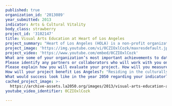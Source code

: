 ```yaml
---
published: true
organization_id: '2013089'
year_submitted: 2013
indicator: Arts & Cultural Vitality
body_class: strawberry
project_id: '3102147'
title: Visual Arts Education at Heart of Los Angeles
project_summary: "Heart of Los Angeles (HOLA) is a non-profit organization that provides at-risk and underserved youth ages 6-19 living in Los Angeles with free exceptional after-school programming in academics, arts and athletics within a nurturing environment, empowering them to develop their potential, pursue their education and strengthen their communities. Since HOLA first opened its doors 24 years ago, thousands of elementary, middle and high school students have received superior academic support and enrichment activities that provide them with the tools they need to succeed. What began as a sanctuary from the streets for just a few kids is now a thriving 24,000 square foot campus serving 2,500 community youth each year.\r\n\r\nIn HOLA’s Visual Arts program, over 250 students participate in 33 different visual arts classes each quarter, following a multi-level class structure that builds and advances with each successive session. This format allows young artists to progress in their skills and to build strong and lasting mentor/student relationships with their instructors. HOLA offers free classes in over 16 different art forms including ceramics, painting, drawing, screen printing, car design, printmaking, photography, architecture and fashion design. To broaden students’ appreciation for the arts, throughout the year staff engages youth in cultural field trips to museums, art institutes, private art collections, art studios and cultural landmarks, as well as curating four art shows a year featuring student work.\r\n\r\nHOLA’s Visual Arts continues to develop innovative programming that ever more deeply engages youth to explore and give back to their community. At the core of this goal is the Public Art Project, now embarking on its second year. The Public Art Project engages youth and the community through classes, workshops, artist talks, field trips and public installations in and around HOLA’s neighborhood. Each year, HOLA hires new artists or a collective to implement a public art-themed project during their residency. HOLA utilizes public art as a vehicle to connect established and emerging local artists to the Rampart and Westlake community and to collaborate with its members and LA organizations, using this culturally rich and diverse neighborhood as a canvas to create art. HOLA is located next to the prominent MacArthur Park, and has inspired dialogue in the park by designing creative and unique art installations. In its first year, artists Pearl C. Hsiung and Anna Sew Hoy collaborated with youth on We Are Talking Pyramids, a multimedia, multi-venue public art project drawing inspiration from the park and the personal histories and everyday experiences of the students. \r\n\r\nThe Public Art Project exposes students to myriad art forms, engages guest artists throughout the year and encourages its students to draw inspiration through self-reflection and engagement in their environment, but reaches even beyond the experiences of HOLA’s students and artists. We Are Talking Pyramids culminated in a day of art and performance in conjunction with the LevittLA 50 Free Concerts at the Levitt Pavillion stage and various sites throughout MacArthur Park. The goals were to involve, activate and inspire local families and the community and to create new art in dialogue with the pre-existing public sculptures and murals in the park. Over 2,000 people were in attendance for the event, an incredible starting point for the nascent Public Art Project.\r\n\r\nThe Visual Arts program is only one of HOLA’s nine innovative, structured and rigorous programs. HOLA’s elementary, middle school and high school programs are led by highly trained, credentialed teachers and supplemented with a wide variety of enrichment activities that include visual arts classes, a full youth orchestra and choir, private and group music lessons, premiere soccer and basketball leagues, leadership, language and culture classes. HOLA is committed to providing wrap-around services for all of its youth, from targeted homework help to counseling and family services. To promote mental health, strong families, academic achievement and emotional development, HOLA provides its most at-risk students and their families with exceptional intervention and counseling services and resources. HOLA also employs a Parent and Community Resource Director who works to support effective communication with parents and to promote parent involvement in all of HOLA’s youth development programs.\r\n\r\nHOLA’s Visual Arts program is a key component of a holistic approach to after-school enrichment. Its students receive not only a substantive arts education, but comprehensive support that helps them change their life trajectory and attain a pathway out of poverty. It is critical that HOLA continue to expand its programs and provide as many at-risk Los Angeles youth as possible with hope for a better life, a community that believes in them and a place they can call home."
project_image: 'https://img.youtube.com/vi/0CZIOxlCozk/maxresdefault.jpg'
project_video: 'https://www.youtube.com/embed/0CZIOxlCozk'
What are some of your organization’s most important achievements to date?: "HOLA’s recent achievements include:\r\n\r\n- In the last academic year, 324 students participated in intensive art classes in a multi-level class structure that built and advanced with each session. Each quarter, HOLA offered the community 33 free visual art classes and 37 hours of professional art instruction.\r\n\r\n- HOLA’s Visual Arts students attended 19 field trips to museums, art institutions, art studios and more. HOLA also welcomed a diverse group of more than 36 visiting artists to its campus.\r\n\r\n- The first year of the Public Art Project culminated in a community-wide event in MacArthur park that brought together more than 2,000 community members.\r\n\r\n- In 2011, the completely renovated Lafayette Park Community Center reopened, an expansion that helped HOLA significantly increase the number of students served annually. Throughout its nine academic, enrichment and support programs, HOLA served 2,497 students in 2012, an increase of more than 60% from the prior year.\r\n\r\n- HOLA provided FREE programming six days a week all year long.\r\n\r\n- At the core of HOLA’s success is a strong team of volunteers. HOLA’s volunteer corps has grown to more than 700, 190 of which donated 10 hours or more in the last year alone. \r\n\r\n- The number of HOLA’s youngest students performing at or above grade level increased from 69% to 84%\r\n\r\n- While area high schools’ graduation rates often fall below 50%, HOLA saw 100% of its seniors graduate from high school and enroll in colleges and universities across the country.\r\n\r\n- The Alumni and Scholarship Program now supports over 150 alumni enrolled in 75 colleges and universities; of those students who began college in the last three years and participated in the formal Alumni Program, 93% are still enrolled in a two- or four-year institution.\r\n\r\n- This year, HOLA awarded more than $195,000 in college scholarships to 83 alumni and assisted these students in securing over $1,189,972 in State, Federal and Institutional Funds.\r\n\r\n- HOLA has consistently facilitated community engagement and helped to beautify and activate the Rampart neighborhood. In 2003, families were too scared to enter into the local park, but since HOLA partnered with LA City Recreation and Parks to bring unprecedented financial and programmatic resources, thousands of families now utilize Lafayette Park on a regular basis."
Please identify any partners or collaborators who will work with you on this project.: "HOLA’s Visual Arts partners include LACMA, MOCA, Otis College of Art and Design, U of C’s MFA Program in Public Art & Curatorial Studies, Levitt Pavillion, A+D Museum, Art Center College of Design, the Armory and OMG!\r\n\r\nPartnership and collaboration are key to each of HOLA’s programs and HOLA continues to develop strong partners to help successfully carry out its mission to provide exceptional programs to the at-risk and underserved youth of LA. Through best-in-class partnerships with the Department of Recreation and Parks, the LA Philharmonic Association, LA Housing Partnership and the LA Lakers, HOLA is setting the standard for utilizing strong collaboration to build exceptional programs and services in under-resourced communities."
Please explain how you will evaluate your project. How will you measure success?: "HOLA places a significant value on program evaluation, using quantitative and qualitative methods to track the academic and personal progress of participants as well as to evaluate the effectiveness of the programs. Program directors are responsible for the evaluation of each of the components of their programs on a quarterly basis - demographic, academic, economic and qualitative data is collected. HOLA also measures the emotional and mental health of the most at-risk students through assessments provided by HOLA’s counseling team who works with program directors and staff to assess needs, tracks progress and provides helpful feedback on how to best support each student. Through specific evaluation measures administered in a nurturing environment, HOLA staff witnesses improvement in academics followed by transformation in quality of life from hopeful to confident and better-prepared young adults. \r\n\r\nOne of the most important measures HOLA tracks over time is the number of students who successfully graduate from HOLA and how many return to HOLA to give back to this community. Beginning in elementary school, HOLA fosters an incredible environment in which students feel welcomed, challenged, heard and invested in. Through HOLA, students are finding a safe place to learn, aspire and escape the generational cycle of poverty and crime. HOLA is a family - a haven for those seeking a nucleus in which to belong. Because of this, HOLA has been able to maintain a 93% college retention rate of its current alumni and most of these eagerly return to HOLA to invest in and give back to the community that has given them so much. In fact, HOLA currently has eleven alumni on staff, including the Middle School Director and several program coordinators, as well as dozens of interns and volunteers who consistently give back while home from college. HOLA considers this one of the most significant indicators of long-term program impact and effectiveness."
How will your project benefit Los Angeles?: "Residing in the culturally rich, but economically struggling Rampart District, HOLA serves youth in one of the most densely populated areas in LA County, with over 75,000 residents within a 1.75-mile radius, 28% of which are under the age of 18. Latinos comprise the largest ethnic group in the community at 63% followed by Asian Americans at 26%. Of the families that HOLA serves, 90% are living at or below the poverty line and struggle each day to simply survive. As a result of these poverty levels and the dense and diverse population, this district is home to heavy violence, drug trafficking and over 30 active gangs that begin recruiting youth as young as 10 years of age. According to a LA Times report, during a recent 6-month period, 488 violent crimes were reported in HOLA’s neighborhood alone.\r\n\r\nThis at-risk environment is compounded by severe school budget cuts that have resulted in fewer critical services being offered to families in dire need. Students are attending overcrowded and understaffed schools that are unable to provide the individual support each student needs to successfully pursue their education. Many schools’ arts education programs have been devastated by the state and local budgetary crisis and unfortunately, “most of this decline in access has been concentrated in schools serving low-income students, the very population that can benefit most from quality arts instruction.” The National Endowment for the Arts reports that arts education for Latino and African-American students has declined by over 40% in the last twenty years. HOLA provides a rigorous arts program for youth right in the center of this impoverished neighborhood. \r\n\r\nAccess to arts education is a critical need for underserved students across LA. Engagement in the arts has proven to bolster academic achievement, supporting HOLA’s long-term aim to help all of its youth graduate high school and matriculate through college. As creative industries are the second largest business sector in LA, arts education is crucial in developing 21st century workforce skills. \r\n\r\nHOLA’s Visual Arts is not simply an arts education supplement, but a structured and immersive program offering rigorous instruction, cultural field trips, guest artist workshops, and a firm reach into the larger LA community. Through initiatives like the Public Art Project, HOLA’s students, leading LA artists and community members are connected in new and meaningful ways. The Visual Arts program is operating at capacity, with a lengthy waiting list, but carries the potential to impact even more than HOLA’s 2,500 at-risk youth and their families, and to activate and create dialogue in parts of the city previously lacking access to the arts."
What would success look like in the year 2050 regarding your indicator?: "Art is in a constant state of discovery and experimentation, and the vision for HOLA’s Visual Arts program in 2050 reflects that. HOLA will continue teaching classic technique and art history, but will also strive to encompass yet unfathomable forms and directions. Over the last few years the Visual Arts program has added new classes such as public art, studio art, video, digital photography, performance and new media with the goal of constantly embracing contemporary themes and continuing to work with emerging and established artists. Each year, HOLA will continue to offer free classes, cultivate more cultural and artistic partnerships, expand its residency programs, create more public art installations and connect Los Angeles artists to the vibrant and culturally diverse community HOLA has already been part of for decades.\r\n\r\nBy 2050, HOLA will have an alumni network that spans 61 years of service. The alumni now benefiting from Visual Arts and the Public Art Project will be in their 50’s and 60’s, and with the demonstrated commitment of alumni returning to HOLA and giving back to their community, it is easy to anticipate that these young artists may be board members, staff and volunteers. They will all be creative thinkers, problem solvers and will have a great appreciation for the arts and civic engagement. The Public Art Project is actively creating a community of arts supporters.\r\n\r\nThe comprehensive support that each HOLA youth is receiving today helps them to attain long-term academic success, emotional development and commitment to revitalizing and supporting their community. It is HOLA’s aim to support each of these students in matriculating through college, and each year sees an even larger graduating class. If HOLA’s graduating class increases by only ten new students each year, by 2050 HOLA’s tracked alumni network will have expanded to 9,460, and we anticipate that this number will actually be exponentially higher. These youth are poised to be passionate and dedicated leaders; one member of HOLA’s Class of 2010 has already volunteered and interned in support of several Los Angeles politicians, and is actively working to establish the first Young Latino Democrats group in Los Angeles! HOLA looks forward to seeing incredible change affected by and in this community by 2050."
cached_project_image: >-
  https://archive-assets.la2050.org/images/2013/visual-arts-education-at-heart-of-los-angeles/img.youtube.com/vi/0CZIOxlCozk/maxresdefault.jpg
youtube_video_identifier: 0CZIOxlCozk

---
```

